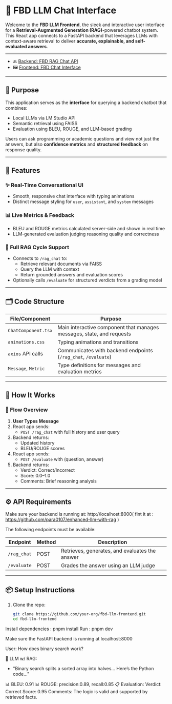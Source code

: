 # 🧠 FBD LLM Chat Interface

Welcome to the **FBD LLM Frontend**, the sleek and interactive user interface for a **Retrieval-Augmented Generation (RAG)**-powered chatbot system.  
This React app connects to a FastAPI backend that leverages LLMs with context-aware retrieval to deliver **accurate, explainable, and self-evaluated answers**.

---

- 🔙 [Backend: FBD RAG Chat API](https://github.com/your-username/backend-repo-name)
- 🖼️ [Frontend: FBD Chat Interface](https://github.com/your-username/frontend-repo-name)

---

## 🎯 Purpose

This application serves as the **interface** for querying a backend chatbot that combines:

- Local LLMs via LM Studio API
- Semantic retrieval using FAISS
- Evaluation using BLEU, ROUGE, and LLM-based grading

Users can ask programming or academic questions and view not just the answers, but also **confidence metrics** and **structured feedback** on response quality.

---

## 🚀 Features

### ✨ Real-Time Conversational UI

- Smooth, responsive chat interface with typing animations
- Distinct message styling for `user`, `assistant`, and `system` messages

### 📊 Live Metrics & Feedback

- BLEU and ROUGE metrics calculated server-side and shown in real time
- LLM-generated evaluation judging reasoning quality and correctness

### 🔄 Full RAG Cycle Support

- Connects to `/rag_chat` to:
  - Retrieve relevant documents via FAISS
  - Query the LLM with context
  - Return grounded answers and evaluation scores
- Optionally calls `/evaluate` for structured verdicts from a grading model

---

## 🗂 Code Structure

| File/Component       | Purpose                                                                 |
|----------------------|-------------------------------------------------------------------------|
| `ChatComponent.tsx`  | Main interactive component that manages messages, state, and requests   |
| `animations.css`     | Typing animations and transitions                                        |
| `axios` API calls    | Communicates with backend endpoints (`/rag_chat`, `/evaluate`)          |
| `Message`, `Metric`  | Type definitions for messages and evaluation metrics                    |

---

## 🧠 How It Works

### 🔄 Flow Overview

1. **User Types Message**
2. React app sends:
    - `POST /rag_chat` with full history and user query
3. Backend returns:
    - Updated history
    - BLEU/ROUGE scores
4. React app sends:
    - `POST /evaluate` with (question, answer)
5. Backend returns:
    - Verdict: Correct/Incorrect
    - Score: 0.0–1.0
    - Comments: Brief reasoning analysis

---

## ⚙️ API Requirements

Make sure your backend is running at: http://localhost:8000( fint it at : https://github.com/para0107/enhanced-llm-with-rag )

The following endpoints must be available:

| Endpoint       | Method | Description                                         |
|----------------|--------|-----------------------------------------------------|
| `/rag_chat`    | POST   | Retrieves, generates, and evaluates the answer      |
| `/evaluate`    | POST   | Grades the answer using an LLM judge                |

---

## 📦 Setup Instructions

1. Clone the repo:
   ```bash
   git clone https://github.com/your-org/fbd-llm-frontend.git
   cd fbd-llm-frontend


Install dependencies : pnpm install
Run : pnpm dev 

Make sure the FastAPI backend is running at localhost:8000



User: How does binary search work?

🧠 LLM w/ RAG: 
  - "Binary search splits a sorted array into halves... 
     Here’s the Python code..."

📊 BLEU: 0.91
📊 ROUGE: precision:0.89, recall:0.85
📋 Evaluation:
  Verdict: Correct
  Score: 0.95
  Comments: The logic is valid and supported by retrieved facts.
